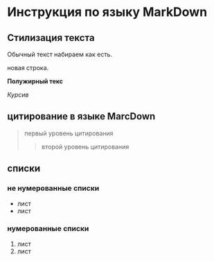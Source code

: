 # Инструкция по языку MarkDown

## Стилизация текста

Обычный текст набираем как есть.

новая строка.

**Полужирный текс**

*Курсив*

## цитирование в языке MarcDown
> первый уровень цитирования
>> второй уровень цитирования

## списки
### не нумерованные списки

* лист
* лист

### нумерованные списки
1. лист
2. лист



